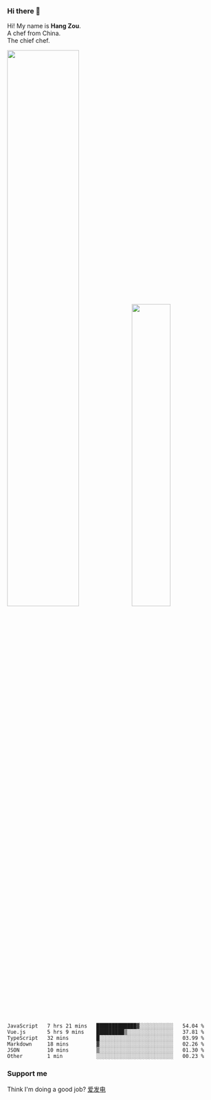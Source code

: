 ### Hi there 👋

Hi! My name is **Hang Zou**.  
A chef from China.  
The chief chef.

<img align="" width="57.5%" src="https://github-readme-stats.vercel.app/api?username=zouhangwithsweet&hide_title=true&hide_border=true&show_icons=true&include_all_commits=true&line_height=21" /><img align="" width="42.4%" src="https://github-readme-stats.vercel.app/api/top-langs/?username=zouhangwithsweet&hide_title=true&hide_border=true&layout=compact" />

<!--START_SECTION:waka-->

```text
JavaScript   7 hrs 21 mins   █████████████▓░░░░░░░░░░░   54.04 %
Vue.js       5 hrs 9 mins    █████████▒░░░░░░░░░░░░░░░   37.81 %
TypeScript   32 mins         █░░░░░░░░░░░░░░░░░░░░░░░░   03.99 %
Markdown     18 mins         ▓░░░░░░░░░░░░░░░░░░░░░░░░   02.26 %
JSON         10 mins         ▒░░░░░░░░░░░░░░░░░░░░░░░░   01.30 %
Other        1 min           ░░░░░░░░░░░░░░░░░░░░░░░░░   00.23 %
```

<!--END_SECTION:waka-->

### Support me

Think I'm doing a good job? [爱发电](https://afdian.net/@zouhangsweet)
